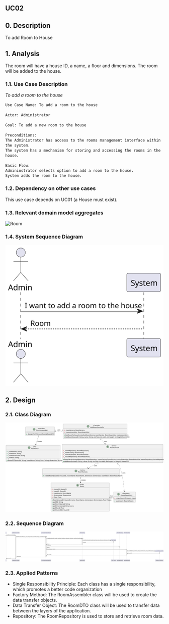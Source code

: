 ## UC02

## 0. Description

To add Room to House

## 1. Analysis
The room will have a house ID, a name, a floor and dimensions. The room will be added to the house.

### 1.1. Use Case Description
_To add a room to the house_

    Use Case Name: To add a room to the house

    Actor: Administrator

    Goal: To add a new room to the house

    Preconditions:
    The Administrator has access to the rooms management interface within the system.
    The system has a mechanism for storing and accessing the rooms in the house.

    Basic Flow: 
    Admininstrator selects option to add a room to the house.
    System adds the room to the house.

### 1.2. Dependency on other use cases
This use case depends on UC01 (a House must exist).

### 1.3. Relevant domain model aggregates
![Room](../../ooa/4.agreggateModels/Room.svg)

### 1.4. System Sequence Diagram
![System Sequence Diagram](artifacts/uc02_SSD_v1.svg)

## 2. Design

### 2.1. Class Diagram
![ClassDiagram](artifacts/uc02_CD_v2.svg)

### 2.2. Sequence Diagram
![SequenceDiagram](artifacts/uc02_SD_v2.svg)

### 2.3. Applied Patterns
- Single Responsibility Principle: Each class has a single responsibility, which promotes a better code organization
- Factory Method: The RoomAssembler class will be used to create the data transfer objects.
- Data Transfer Object: The RoomDTO class will be used to transfer data between the layers of the application.
- Repository: The RoomRepository is used to store and retrieve room data.
